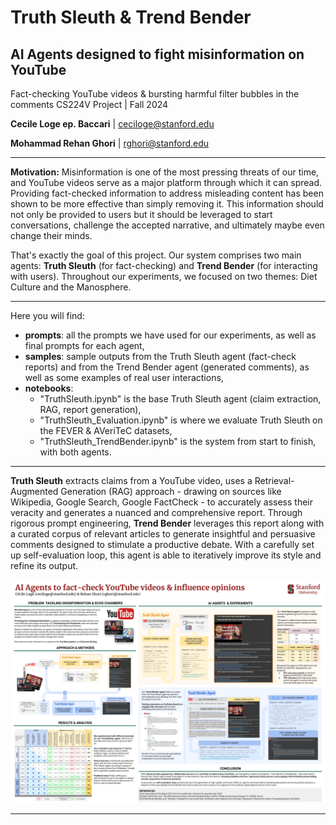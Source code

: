 # Truth Sleuth &amp; Trend Bender
## AI Agents designed to fight misinformation on YouTube
Fact-checking YouTube videos \& bursting harmful filter bubbles in the comments
CS224V Project | Fall 2024 


**Cecile Loge ep. Baccari** | ceciloge@stanford.edu 

**Mohammad Rehan Ghori** | rghori@stanford.edu 


---

**Motivation:** Misinformation is one of the most pressing threats of our time, and YouTube videos serve as a major platform through which it can spread. Providing fact-checked information to address misleading content has been shown to be more effective than simply removing it. This information should not only be provided to users but it should be leveraged to start conversations, challenge the accepted narrative, and ultimately maybe even change their minds. 

That's exactly the goal of this project. Our system comprises two main agents: **Truth Sleuth** (for fact-checking) and **Trend Bender** (for interacting with users). Throughout our experiments, we focused on two themes: Diet Culture and the Manosphere.

---

Here you will find: 
* **prompts**: all the prompts we have used for our experiments, as well as final prompts for each agent,
* **samples**: sample outputs from the Truth Sleuth agent (fact-check reports) and from the Trend Bender agent (generated comments), as well as some examples of real user interactions,
* **notebooks**:
    * "TruthSleuth.ipynb" is the base Truth Sleuth agent (claim extraction, RAG, report generation),
    * "TruthSleuth_Evaluation.ipynb" is where we evaluate Truth Sleuth on the FEVER & AVeriTeC datasets,
    * "TruthSleuth_TrendBender.ipynb" is the system from start to finish, with both agents. 

---

**Truth Sleuth** extracts claims from a YouTube video, uses a Retrieval-Augmented Generation (RAG) approach - drawing on sources like Wikipedia, Google Search, Google FactCheck - to accurately assess their veracity and generates a nuanced and comprehensive report. Through rigorous prompt engineering, **Trend Bender** leverages this report along with a curated corpus of relevant articles to generate insightful and persuasive comments designed to stimulate a productive debate. With a carefully set up self-evaluation loop, this agent is able to iteratively improve its style and refine its output.

![alt text](https://github.com/cecileloge/cs224v-truthsleuth-trendbender/blob/main/Poster_TSTB.png?raw=true)

---

